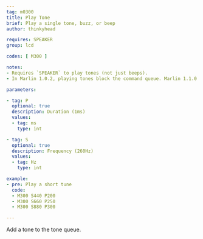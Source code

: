 ```yaml
---
tag: m0300
title: Play Tone
brief: Play a single tone, buzz, or beep
author: thinkyhead

requires: SPEAKER
group: lcd

codes: [ M300 ]

notes:
- Requires `SPEAKER` to play tones (not just beeps).
- In Marlin 1.0.2, playing tones block the command queue. Marlin 1.1.0 uses a tone queue and background tone player to keep the command buffer from being blocked by playing tones.

parameters:

- tag: P
  optional: true
  description: Duration (1ms)
  values:
  - tag: ms
    type: int

- tag: S
  optional: true
  description: Frequency (260Hz)
  values:
  - tag: Hz
    type: int

example:
- pre: Play a short tune
  code:
  - M300 S440 P200
  - M300 S660 P250
  - M300 S880 P300

---
```


Add a tone to the tone queue.
